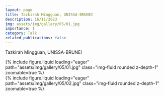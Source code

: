 ```yaml
---
layout: page
title: Tazkirah Mingguan, UNISSA-BRUNEI
description: 16/11/2023
img: assets/img/gallery/05/01.jpg
importance: 1
category: Talk
related_publications: false
---
```


<p class="distill-post-title">Tazkirah Mingguan, UNISSA-BRUNEI</p>

<div class="row mt-3">
    <div class="col-sm mt-3 mt-md-0">
        {% include figure.liquid loading="eager" path="assets/img/gallery/05/01.jpg" class="img-fluid rounded z-depth-1" zoomable=true %}
    </div>
    <div class="col-sm mt-3 mt-md-0">
        {% include figure.liquid loading="eager" path="assets/img/gallery/05/02.jpg" class="img-fluid rounded z-depth-1" zoomable=true %}
    </div>
</div>

